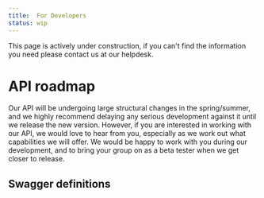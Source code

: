 ```yaml
---
title:  For Developers
status: wip
---
```


<link rel="stylesheet" type="text/css" href="swagger-ui.css">

This page is actively under construction, if you can't find the information you need please contact us at our helpdesk.

# API roadmap

Our API will be undergoing large structural changes in the spring/summer, and we highly recommend delaying any serious development against it until we release the new version. However, if you are interested in working with our API, we would love to hear from you, especially as we work out what capabilities we will offer. We would be happy to work with you during our development, and to bring your group on as a beta tester when we get closer to release.

## Swagger definitions

<div id="swagger-ui"></div>

<script src="swagger-ui-bundle.js"></script>
<script src="swagger-ui-standalone-preset.js"></script>

<script>
  const swaggerUrl = "https://raw.githubusercontent.com/CancerDataAggregator/cda-service/develop/src/main/resources/api/service_openapi.yaml"
  const apiUrl = "https://cancerdata.dsde-prod.broadinstitute.org/api/swagger-ui.html"
window.onload = function() {
  const ui = SwaggerUIBundle({
    url: "./service_openapi.yaml",
    dom_id: '#swagger-ui',
    presets: [
      SwaggerUIBundle.presets.apis,
      SwaggerUIStandalonePreset
    ]
  })

  window.ui = ui
}
</script>